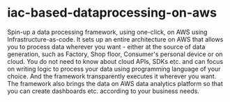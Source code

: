 # iac-based-dataprocessing-on-aws
Spin-up a data processing framework, using one-click, on AWS using Infrastructure-as-code. It sets up an entire architecture on AWS that allows you to process data wherever you want - either at the source of data generation, such as Factory, Shop floor, Consumer's personal device or on cloud. You do not need to know about cloud APIs, SDKs etc. and can focus on writing logic to process your data using programming language of your choice. And the framework transparently executes it wherever you want. The framework also brings the data on AWS data analytics platform so that you can create dashboards etc. according to your business needs.  
